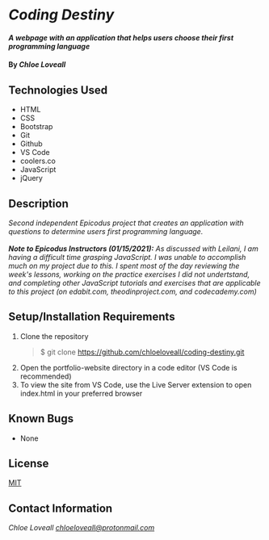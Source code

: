 # _Coding Destiny_

#### _A webpage with an application that helps users choose their first programming language_

#### By _**Chloe Loveall**_

## Technologies Used

* HTML
* CSS
* Bootstrap
* Git
* Github
* VS Code
* coolers.co
* JavaScript
* jQuery

## Description

_Second independent Epicodus project that creates an application with questions to determine users first programming language._<br><br>
_**Note to Epicodus Instructors (01/15/2021):** As discussed with Leilani, I am having a difficult time grasping JavaScript. I was unable to accomplish much on my project due to this. I spent most of the day reviewing the week's lessons, working on the practice exercises I did not undertstand, and completing other JavaScript tutorials and exercises that are applicable to this project (on edabit.com, theodinproject.com, and codecademy.com)_


## Setup/Installation Requirements

1. Clone the repository
    >$ git clone https://github.com/chloeloveall/coding-destiny.git
2. Open the portfolio-website directory in a code editor (VS Code is recommended)
3. To view the site from VS Code, use the Live Server extension to open index.html in your preferred browser 

## Known Bugs

* None

## License

[MIT](LICENSE.md)

## Contact Information

_Chloe Loveall <chloeloveall@protonmail.com>_